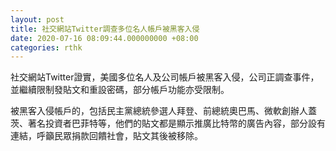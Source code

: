 ```yaml
---
layout: post
title: 社交網站Twitter調查多位名人帳戶被黑客入侵
date: 2020-07-16 08:09:44.000000000 +08:00
categories: rthk
---
```


社交網站Twitter證實，美國多位名人及公司帳戶被黑客入侵，公司正調查事件，並繼續限制發貼文和重設密碼，部分帳戶功能亦受限制。

被黑客入侵帳戶的，包括民主黨總統參選人拜登、前總統奧巴馬、微軟創辦人蓋茨、著名投資者巴菲特等，他們的貼文都是顯示推廣比特幣的廣告內容，部分設有連結，呼籲民眾捐款回饋社會，貼文其後被移除。
